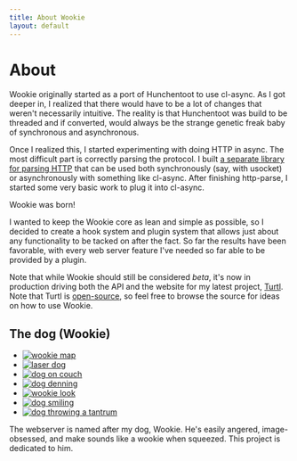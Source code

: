 ```yaml
---
title: About Wookie
layout: default
---
```


About
=====
Wookie originally started as a port of Hunchentoot to use cl-async. As I got
deeper in, I realized that there would have to be a lot of changes that weren't
necessarily intuitive. The reality is that Hunchentoot was build to be threaded
and if converted, would always be the strange genetic freak baby of synchronous
and asynchronous.

Once I realized this, I started experimenting with doing HTTP in async. The most
difficult part is correctly parsing the protocol. I built [a separate library
for parsing HTTP](https://github.com/orthecreedence/http-parse) that can be used
both synchronously (say, with usocket) or asynchronously with something like
cl-async. After finishing http-parse, I started some very basic work to plug it
into cl-async.

Wookie was born!

I wanted to keep the Wookie core as lean and simple as possible, so I decided to
create a hook system and plugin system that allows just about any functionality
to be tacked on after the fact. So far the results have been favorable, with
every web server feature I've needed so far able to be provided by a plugin.

Note that while Wookie should still be considered *beta*, it's now in production
driving both the API and the website for my latest project, [Turtl](https://turtl.it/).
Note that Turtl is [open-source](https://github.com/turtl), so feel free to
browse the source for ideas on how to use Wookie.

The dog (Wookie)
----------------
<ul class="gallery clear">
    <li>
        <a href="/images/wookie/map.jpg" rel="modal">
            <img src="/images/wookie/map_sq.jpg" alt="wookie map" title="Wookie planning a trip"/>
        </a>
    </li>
    <li>
        <a href="/images/wookie/laser.jpg" rel="modal">
            <img src="/images/wookie/laser_sq.jpg" alt="laser dog" title="Wookie before a death beam rampage"/>
        </a>
    </li>
    <li>
        <a href="/images/wookie/couch1.jpg" rel="modal">
            <img src="/images/wookie/couch1_sq.jpg" alt="dog on couch" title="Wookie lounging"/>
        </a>
    </li>
    <li>
        <a href="/images/wookie/den.jpg" rel="modal">
            <img src="/images/wookie/den_sq.jpg" alt="dog denning" title="Wookie denning."/>
        </a>
    </li>
    <!--
    <li>
        <a href="/images/wookie/gaze.jpg" rel="modal">
            <img src="/images/wookie/gaze_sq.jpg" alt="dog stare" title="Wookie looking out over the horizon"/>
        </a>
    </li>
    -->
    <li>
        <a href="/images/wookie/look.jpg" rel="modal">
            <img src="/images/wookie/look_sq.jpg" alt="wookie look" title="Wookie doing an interview"/>
        </a>
    </li>
    <!--
    <li>
        <a href="/images/wookie/pose.jpg" rel="modal">
            <img src="/images/wookie/pose_sq.jpg" alt="dog posing" title="Wookie striking a pose"/>
        </a>
    </li>
    -->
    <li>
        <a href="/images/wookie/smile.jpg" rel="modal">
            <img src="/images/wookie/smile_sq.jpg" alt="dog smiling" title="Wookie is pleased. We shall prosper."/>
        </a>
    </li>
    <li>
        <a href="/images/wookie/tantrum.jpg" rel="modal">
            <img src="/images/wookie/tantrum_sq.jpg" alt="dog throwing a tantrum" title="Wookie is angered. We shall suffer."/>
        </a>
    </li>
</ul>

The webserver is named after my dog, Wookie. He's easily angered, image-obsessed,
and make sounds like a wookie when squeezed. This project is dedicated to him.


